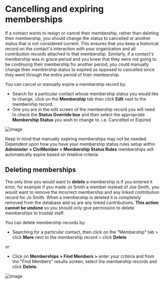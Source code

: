 # Cancelling and expiring memberships

If a contact wants to resign or cancel their membership, rather than
deleting their membership, you should change the status to cancelled or
another status that is not considered current. This ensures that you
keep a historical record on the contact's interaction with your
organization and all contribution records attached to that membership.
Similarly, if a contact's membership was in grace period and you knew
that they were not going to be continuing their membership for another
period, you could manually change their membership status to expired as
opposed to cancelled since they went through the entire period of their
membership.

You can cancel or manually expire a membership record by:

-   Search for a particular contact whose membership status you would
    like to change, click on the **Membership** tab then click
    **Edit** next to the membership record.
-   One you are in the edit screen of the membership record you will
    need to check the **Status Override box** and then select the
    appropriate **Membership Status** you wish to change to. i.e.
    Cancelled or Expired

![image](/img/z_sprint14_Membership_Status_Override_8.png)

Keep in mind that manually expiring memberships may not be needed.
Dependent upon how you have your membership status rules setup within
**Administer > CiviMember > Membership Status Rules** memberships will
automatically expire based on timeline criteria.

## Deleting memberships

The only time you would want to **delete** a membership is if you
entered it error, for example if you made Jo Smith a member instead of
Joe Smith, you would want to remove the incorrect membership and any
linked contribution record for Jo Smith. When a membership is deleted
it is completely removed from the database and so are any linked
contributions.  **This action cannot be undone** so you should only give
permission to delete memberships to trusted staff.

You can delete membership records by:

-   Searching for a particular contact, then click on the "Membership"
    tab > click **More** next to the membership record > click
    **Delete**

or

-   Click on **Memberships > Find Members >** enter your criteria and
    from the "Find Members" results screen, select the membership
    records and click **Delete**.

![image](/img/z_sprint14_Deleting_memberships.png)
